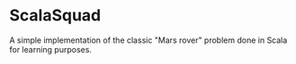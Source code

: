 ScalaSquad
==========

A simple implementation of the classic "Mars rover" problem done in
Scala for learning purposes.